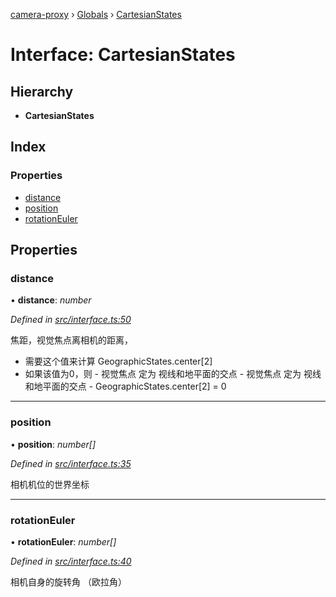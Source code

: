 [camera-proxy](../README.md) › [Globals](../globals.md) › [CartesianStates](cartesianstates.md)

# Interface: CartesianStates

## Hierarchy

* **CartesianStates**

## Index

### Properties

* [distance](cartesianstates.md#distance)
* [position](cartesianstates.md#position)
* [rotationEuler](cartesianstates.md#rotationeuler)

## Properties

###  distance

• **distance**: *number*

*Defined in [src/interface.ts:50](https://github.com/alibaba/camera-proxy/blob/524fbd6/src/interface.ts#L50)*

焦距，视觉焦点离相机的距离，
- 需要这个值来计算 GeographicStates.center[2]
- 如果该值为0，则
		- 视觉焦点 定为 视线和地平面的交点
		- 视觉焦点 定为 视线和地平面的交点
		- GeographicStates.center[2] = 0

___

###  position

• **position**: *number[]*

*Defined in [src/interface.ts:35](https://github.com/alibaba/camera-proxy/blob/524fbd6/src/interface.ts#L35)*

相机机位的世界坐标

___

###  rotationEuler

• **rotationEuler**: *number[]*

*Defined in [src/interface.ts:40](https://github.com/alibaba/camera-proxy/blob/524fbd6/src/interface.ts#L40)*

相机自身的旋转角 （欧拉角）
